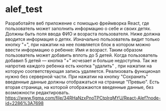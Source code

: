 # alef_test
Разработайте веб приложение с помощью фреймворка React, где пользователь может заполнить информацию о себе и своих детях.  Должны быть поля ввода ФИО и возраста пользователя.     Ниже должна вводится информация о детях. Изначально пользователь видит только кнопку "+", при нажатии на нее появляется блок в котором можно ввести информацию о ребенке: Имя и возраст. Таким образом пользователь может добавить вплоть до 5 детей. Когда пользователь добавил 5 детей — кнопка "+" исчезает и больше недоступна. Так же напротив каждого ребенка есть кнопка "удалить" , при нажатии на которую соответствующая запись удаляется.  Реализовать функционал нужно без серверной части. При нажатии на кнопку "Сохранить" введенные данные должны отображаться на странице "Превью".     Есть вторая страница, на которой отображаются введенные данные, без возможности редактировать.     https://www.figma.com/file/34RHaNzxPnoTPCtpIrqMYU/React-Alef?node-id=2286%3A7698
